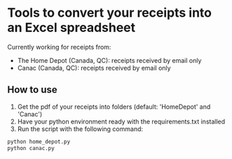 # Tools to convert your receipts into an Excel spreadsheet
Currently working for receipts from:
- The Home Depot (Canada, QC): receipts received by email only
- Canac (Canada, QC): receipts received by email only

## How to use
1. Get the pdf of your receipts into folders (default: 'HomeDepot' and 'Canac')
2. Have your python environment ready with the requirements.txt installed
3. Run the script with the following command:
```bash
python home_depot.py
python canac.py
```
